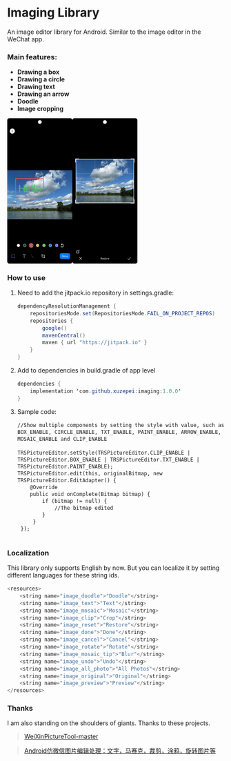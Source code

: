 # Imaging Library

An image editor library for Android. Similar to the image editor in the WeChat app.

### Main features:

- **Drawing a box**
- **Drawing a circle**
- **Drawing text**
- **Drawing an arrow**
- **Doodle**
- **Image cropping**

<div style="display: flex; justify-center; align-items: center;">   <img src="./readme/s1.png" alt="First Image" style="width: 30%;"/>   <img src="./readme/s2.png" alt="Second Image" style="width: 30%;"/> </div>

### How to use

1. Need to add the jitpack.io repository in settings.gradle:

   ```java
   dependencyResolutionManagement {
       repositoriesMode.set(RepositoriesMode.FAIL_ON_PROJECT_REPOS)
       repositories {
           google()
           mavenCentral()
           maven { url "https://jitpack.io" }
       }
   }
   ```

2. Add to dependencies in build.gradle of app level

   ```java
   dependencies {
       implementation 'com.github.xuzepei:imaging:1.0.0'
   }
   ```

3. Sample code:

   ```Ja
   //Show multiple components by setting the style with value, such as BOX_ENABLE, CIRCLE_ENABLE, TXT_ENABLE, PAINT_ENABLE, ARROW_ENABLE, MOSAIC_ENABLE and CLIP_ENABLE
   
   TRSPictureEditor.setStyle(TRSPictureEditor.CLIP_ENABLE | TRSPictureEditor.BOX_ENABLE | TRSPictureEditor.TXT_ENABLE | TRSPictureEditor.PAINT_ENABLE);
   TRSPictureEditor.edit(this, originalBitmap, new TRSPictureEditor.EditAdapter() {
       @Override
       public void onComplete(Bitmap bitmap) {
           if (bitmap != null) {
               //The bitmap edited
           }
	    }
	});
	
### Localization
This library only supports English by now. But you can localize it by setting different languages for these string ids.

```java
<resources>
    <string name="image_doodle">"Doodle"</string>
    <string name="image_text">"Text"</string>
    <string name="image_mosaic">"Mosaic"</string>
    <string name="image_clip">"Crop"</string>
    <string name="image_reset">"Restore"</string>
    <string name="image_done">"Done"</string>
    <string name="image_cancel">"Cancel"</string>
    <string name="image_rotate">"Rotate"</string>
    <string name="image_mosaic_tip">"Blur"</string>
    <string name="image_undo">"Undo"</string>
    <string name="image_all_photo">"All Photos"</string>
    <string name="image_original">"Original"</string>
    <string name="image_preview">"Preview"</string>
</resources>
```
### Thanks

I am also standing on the shoulders of giants. Thanks to these projects.

> [WeiXinPictureTool-master](https://github.com/zhuguohui/WeiXinPictureTool-master)

> [Android仿微信图片编辑处理：文字，马赛克，裁剪，涂鸦，旋转图片等](https://blog.csdn.net/zhangphil/article/details/87860431)